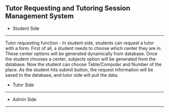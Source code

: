 **Tutor Requesting and Tutoring Session Management System**
---
- Student Side
---
Tutor requesting function - In student side, students can request a tutor with a form. First of all, a student needs to choose which center they are in. These center options will be generated dynamically from database. Once the student chooses a center, subjects option will be generated from the database. Now the student can choose Table/Computer and Number of the place. As the student hits submit button, the request information will be saved to the database, and tutor side will pull the data. 

- Tutor Side
---
- Admin Side
---

